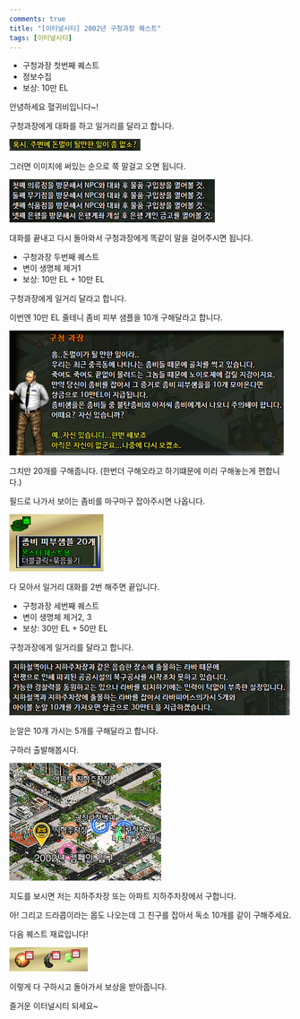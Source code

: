 ```yaml
---
comments: true
title: "[이터널시티] 2002년 구청과장 퀘스트"
tags: [이터널시티]
---
```


- 구청과장 첫번째 퀘스트
- 정보수집
- 보상: 10만 EL

안녕하세요 혈귀비입니다~!

구청과장에게 대화를 하고 일거리를 달라고 합니다.

![eternalcity](/assets/image/eternalcity/2002/2002001.PNG)

그러면 이미지에 써있는 순으로 쭉 말걸고 오면 됩니다.

![eternalcity](/assets/image/eternalcity/2002/2002002.PNG)

대화를 끝내고 다시 돌아와서 구청과장에게 똑같이 말을 걸어주시면 됩니다.

- 구청과장 두번째 퀘스트
- 변이 생명체 제거1
- 보상: 10만 EL + 10만 EL

구청과장에게 일거리 달라고 합니다.

이번엔 10만 EL 줄테니 좀비 피부 샘플을 10개 구해달라고 합니다.

![eternalcity](/assets/image/eternalcity/2002/2002003.PNG)

그치만 20개를 구해줍니다. (한번더 구해오라고 하기떄문에 미리 구해놓는게 편합니다.)

필드로 나가서 보이는 좀비를 마구마구 잡아주시면 나옵니다.

![eternalcity](/assets/image/eternalcity/2002/2002004.PNG)

다 모아서 일거리 대화를 2번 해주면 끝입니다.

- 구청과장 세번째 퀘스트
- 변이 생명체 제거2, 3
- 보상: 30만 EL + 50만 EL

구청과장에게 일거리를 달라고 합니다.

![eternalcity](/assets/image/eternalcity/2002/2002005.PNG)

눈알은 10개 가시는 5개를 구해달라고 합니다.

구하러 출발해봅시다.

![eternalcity](/assets/image/eternalcity/2002/2002006.PNG)

지도를 보시면 저는 지하주차장 또는 아파트 지하주차장에서 구합니다.

아! 그리고 드라콥이라는 몹도 나오는데 그 친구를 잡아서 독소 10개를 같이 구해주세요.

다음 퀘스트 재료입니다!

![eternalcity](/assets/image/eternalcity/2002/2002007.PNG)

이렇게 다 구하시고 돌아가서 보상을 받아줍니다.

즐거운 이터널시티 되세요~